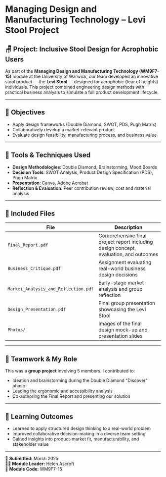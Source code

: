 # Managing Design and Manufacturing Technology – Levi Stool Project

## 🪑 Project: Inclusive Stool Design for Acrophobic Users

As part of the **Managing Design and Manufacturing Technology (WM9F7-15)** module at the University of Warwick, our team developed an innovative stool product — the **Levi Stool** — designed for acrophobic (fear of heights) individuals. This project combined engineering design methods with practical business analysis to simulate a full product development lifecycle.

---

## 🎯 Objectives
- Apply design frameworks (Double Diamond, SWOT, PDS, Pugh Matrix)
- Collaboratively develop a market-relevant product
- Evaluate design feasibility, manufacturing process, and business value

---

## 🧰 Tools & Techniques Used
- **Design Methodologies**: Double Diamond, Brainstorming, Mood Boards  
- **Decision Tools**: SWOT Analysis, Product Design Specification (PDS), Pugh Matrix  
- **Presentation**: Canva, Adobe Acrobat  
- **Reflection & Evaluation**: Peer contribution review, cost and material analysis

---

## 📂 Included Files

| File | Description |
|------|-------------|
| `Final_Report.pdf` | Comprehensive final project report including design concept, evaluation, and outcomes |
| `Business_Critique.pdf` | Assignment evaluating real-world business design decisions |
| `Market_Analysis_and_Reflection.pdf` | Early-stage market analysis and group reflection |
| `Design_Presentation.pdf` | Final group presentation showcasing the Levi Stool |
| `Photos/` | Images of the final design mock-up and presentation slides |

---

## 👥 Teamwork & My Role

This was a **group project** involving 5 members. I contributed to:
- Ideation and brainstorming during the Double Diamond "Discover" phase
- Leading the ergonomic and accessibility analysis
- Co-authoring the Final Report and presenting our solution

---

## 📝 Learning Outcomes
- Learned to apply structured design thinking to a real-world problem
- Improved collaborative decision-making in a diverse team setting
- Gained insights into product-market fit, manufacturability, and stakeholder value

---

📅 **Submitted:** March 2025  
👩‍🏫 **Module Leader:** Helen Ascroft  
📘 **Module Code:** WM9F7-15
